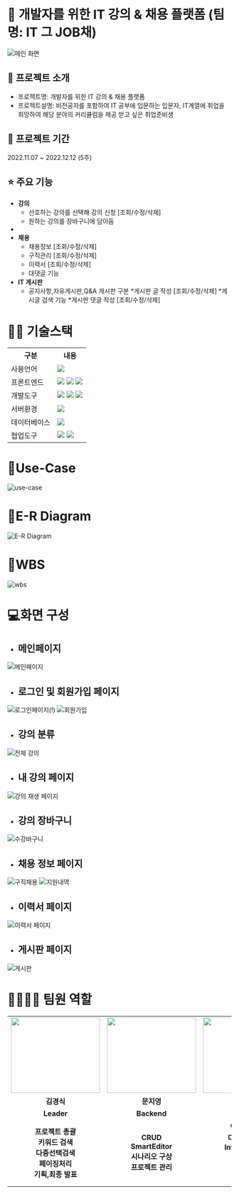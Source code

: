 # 📎 개발자를 위한 IT 강의 & 채용 플랫폼 (팀명: IT 그 JOB채)
![메인 화면](https://user-images.githubusercontent.com/110751989/206969982-0a143e6f-f1b8-46cd-a8fd-09f25d061178.png)

## 👀 프로젝트 소개
* 프로젝트명: 개발자를 위한 IT 강의 & 채용 플랫폼
* 프로젝트설명: 비전공자를 포함하여 IT 공부에 입문하는 입문자,  IT계열에 취업을 희망하여 해당 분야의 커리큘럼을 제공 받고 싶은 취업준비생


## 📅 프로젝트 기간
2022.11.07 ~ 2022.12.12 (5주)
<br>

## ⭐ 주요 기능
* <b>강의</b>
  * 선호하는 강의를 선택해 강의 신청  [조회/수정/삭제]
  * 원하는 강의를 장바구니에 담아둠
*	
* <b>채용</b>
  * 채용정보 [조회/수정/삭제]
  * 구직관리 [조회/수정/삭제]
  * 이력서 [조회/수정/삭제]
  * 대댓글 기능
* <b>IT 게시판</b>
  * 공지사항,자유게시판,Q&A 게시판 구분
  *게시판 글 작성 [조회/수정/삭제]
  *게시글 검색 기능
  *게시판 댓글 작성 [조회/수정/삭제]

# 💪🏻 기술스택
<table>
    <tr>
        <th>구분</th>
        <th>내용</th>
    </tr>
    <tr>
        <td>사용언어</td>
        <td>
            <img src="https://img.shields.io/badge/Java-007396?style=for-the-badge&logo=java&logoColor=white"/>
        </td>
    </tr>
    <tr>
        <td>프론트엔드</td>
        <td>
           <img src="https://img.shields.io/badge/javascript-F7DF1E?style=for-the-badge&logo=javascript&logoColor=black">
           <img src="https://img.shields.io/badge/HTML-E34F26?style=for-the-badge&logo=html5&logoColor=white">
           <img src="https://img.shields.io/badge/CSS-1572B6?style=for-the-badge&logo=css3&logoColor=white">
        </td>
    </tr>
    <tr>
        <td>개발도구</td>
        <td>
            <img src="https://img.shields.io/badge/Eclipse-2C2255?style=for-the-badge&logo=Eclipse&logoColor=white"/>
            <img src="https://img.shields.io/badge/VSCode-007ACC?style=for-the-badge&logo=VisualStudioCode&logoColor=white"/>
            <img src="https://img.shields.io/badge/SpringBoot-6DB33F?style=for-the-badge&logo=springboot&logoColor=white"/>
        </td>
    </tr>
    <tr>
        <td>서버환경</td>
        <td>
            <img src="https://img.shields.io/badge/Apache Tomcat-D22128?style=for-the-badge&logo=Apache Tomcat&logoColor=white"/>
        </td>
    </tr>
    <tr>
        <td>데이터베이스</td>
        <td>
             <img src="https://img.shields.io/badge/My SQL-4479A1?style=for-the-badge&logo=mysql&logoColor=white"/>
        </td>
    </tr>
    <tr>
        <td>협업도구</td>
        <td>
            <img src="https://img.shields.io/badge/Git-F05032?style=for-the-badge&logo=Git&logoColor=white"/>
            <img src="https://img.shields.io/badge/GitHub-181717?style=for-the-badge&logo=GitHub&logoColor=white"/>
        </td>
    </tr>
</table>

# 📌Use-Case
![use-case](https://user-images.githubusercontent.com/110751989/206969764-04a1dbe6-48e7-425c-87e1-17e9317b1365.png)

# 📌E-R Diagram
![E-R Diagram](https://user-images.githubusercontent.com/110751989/206969401-ea2d7423-1ce3-4f4a-9149-7fc260a7fc07.png)
# 📌WBS
![wbs](https://user-images.githubusercontent.com/110751989/206973522-6d041d9a-07ed-462c-ad12-c0b8c22013b0.png)

# 💻화면 구성
* <h2>메인페이지</h2>
![메인페이지](https://user-images.githubusercontent.com/110751989/206970055-369c8009-7b5e-4db2-81b6-dd9a9c317d8c.png)
* <h2>로그인 및 회원가입 페이지</h2>
![로그인페이지(!)](https://user-images.githubusercontent.com/110751989/206970103-ab8d608c-f146-41ca-b325-72c1aba81d9b.png)
![회원가입](https://user-images.githubusercontent.com/110751989/206970112-3275e3b1-801a-4400-aaf1-4b35a055402e.png)
* <h2>강의 분류</h2>
![전체 강의](https://user-images.githubusercontent.com/110751989/206970185-4d7ed08e-db51-4a9b-94d4-0f2965f68d08.png)
* <h2>내 강의 페이지</h2>
![강의 재생 페이지](https://user-images.githubusercontent.com/110751989/206973065-f0e28fc7-031b-4618-bc0d-a3f252816a4d.png)
* <h2>강의 장바구니</h2>
![수강바구니](https://user-images.githubusercontent.com/110751989/206972943-3ce89208-b914-425f-8cc4-8ac1f06d5449.png)
* <h2>채용 정보 페이지</h2>
![구직채용](https://user-images.githubusercontent.com/110751989/206973137-7d78a8a3-4a9d-4e06-87b7-2632bfa780d1.png)
![지원내역](https://user-images.githubusercontent.com/110751989/206973200-b77466ca-e5d6-40f3-ab42-d83a61ffe2ef.png)
* <h2>이력서 페이지</h2>
![이력서 페이지](https://user-images.githubusercontent.com/110751989/206973223-cced77fe-ef43-4f3e-9b55-9c076e110626.png)
* <h2>게시판 페이지</h2>
![게시판](https://user-images.githubusercontent.com/110751989/206973292-c527e385-2b00-4456-8014-e5e20d62af0d.png)



# 👨‍👩‍👦‍👦 팀원 역할
<table>
  <tr>
    <td align="center"><img src="https://user-images.githubusercontent.com/103255941/189019547-cad15f48-f580-485e-b193-2cb9ae67bd4c.png" width="200" height="170"/</td>
    <td align="center"><img src="https://user-images.githubusercontent.com/103255941/189019459-2b5da8c4-d15b-4691-9fcd-bff5b8970520.png" width="200" height="170"/</td>
    <td align="center"><img src="https://user-images.githubusercontent.com/103255941/189019618-4dadd28d-896b-4017-8ff2-e7fb06bd3439.png" width="200" height="170"/</td>
    <td align="center"><img src="https://user-images.githubusercontent.com/103255941/189018336-3b54e9cc-ae46-4335-a46e-437a49f21be4.png" width="200" height="170"/</td>
    <td align="center"><img src="https://user-images.githubusercontent.com/103255941/189019379-2376e144-647a-4d9f-b407-29fba6594d0e.png" width="200" height="170"/</td>
  </tr>
  <tr>
    <td align="center"><strong>김경식</strong></td>
    <td align="center"><strong>문지영</strong></td>
    <td align="center"><strong>백재현</strong></td>
    <td align="center"><strong>이형준</strong></td>
    <td align="center"><strong>김민정</strong></td>
  </tr>
  <tr>
    <td align="center"><b>Leader</b></td>
    <td align="center"><b>Backend</b></td>
    <td align="center"><b>Backend</b></td>
    <td align="center"><b>Frontend</b></td>
    <td align="center"><b>Frontend</b></td>
  </tr>
   <tr>
    <td align="center"><b>프로젝트 총괄<br>키워드 검색<br>다중선택검색<br>페이징처리<br>기획,최종 발표</b></td>
    <td align="center"><b>CRUD<br>SmartEditor<br>시나리오 구상<br>프로젝트 관리</b></td>
    <td align="center"><b>백엔드 총괄<br>다중선택검색<br>Infinity Scroll<br>장바구니<br>강의리뷰<br>DB설계</b></td>
    <td align="center"><b>프론트 총괄<br>본인 인증<br>중복 체크<br>지원내역조회<br>이직제안<br>페이징 처리</b></td>
    <td align="center"><b>CRUD<br>페이징처리<br>SmartEditor<br>지원자 확인<br>프로젝트 관리</b></td>
  </tr>
</table>

<br>


